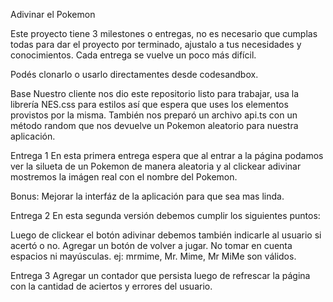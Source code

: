 Adivinar el Pokemon

Este proyecto tiene 3 milestones o entregas, no es necesario que cumplas todas para dar el proyecto por terminado, ajustalo a tus necesidades y conocimientos. Cada entrega se vuelve un poco más difícil.

Podés clonarlo o usarlo directamentes desde codesandbox.

Base
Nuestro cliente nos dio este repositorio listo para trabajar, usa la librería NES.css para estilos así que espera que uses los elementos provistos por la misma. También nos preparó un archivo api.ts con un método random que nos devuelve un Pokemon aleatorio para nuestra aplicación.

Entrega 1
En esta primera entrega espera que al entrar a la página podamos ver la silueta de un Pokemon de manera aleatoria y al clickear adivinar mostremos la imágen real con el nombre del Pokemon.

Bonus: Mejorar la interfáz de la aplicación para que sea mas linda.

Entrega 2
En esta segunda versión debemos cumplir los siguientes puntos:

Luego de clickear el botón adivinar debemos también indicarle al usuario si acertó o no.
Agregar un botón de volver a jugar.
No tomar en cuenta espacios ni mayúsculas. ej: mrmime, Mr. Mime, Mr MiMe son válidos.

Entrega 3
Agregar un contador que persista luego de refrescar la página con la cantidad de aciertos y errores del usuario.
